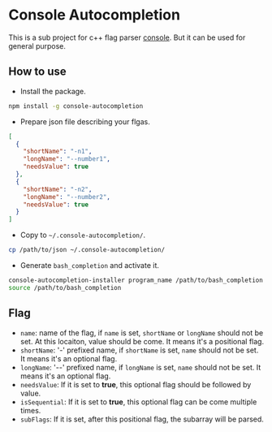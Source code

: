 # Console Autocompletion

This is a sub project for c++ flag parser [console](https://github.com/chokobole/console). But it can be used for general purpose.

## How to use

* Install the package.

```bash
npm install -g console-autocompletion
```

* Prepare json file describing your flgas.

```json
[
  {
    "shortName": "-n1",
    "longName": "--number1",
    "needsValue": true
  },
  {
    "shortName": "-n2",
    "longName": "--number2",
    "needsValue": true
  }
]
```

* Copy to `~/.console-autocompletion/`.

```bash
cp /path/to/json ~/.console-autocompletion/
```

* Generate `bash_completion` and activate it.

```bash
console-autocompletion-installer program_name /path/to/bash_completion
source /path/to/bash_completion
```

## Flag

* `name`: name of the flag, if `name` is set, `shortName` or `longName` should not be set. At this locaiton, value should be come. It means it's a positional flag.
* `shortName`: '-' prefixed name, if `shortName` is set, `name` should not be set. It means it's an optional flag.
* `longName`: '--' prefixed name, if `longName` is set, `name` should not be set. It means it's an optional flag.
* `needsValue`: If it is set to **true**, this optional flag should be followed by value.
* `isSequential`: If it is set to **true**, this optional flag can be come multiple times.
* `subFlags`: If it is set, after this positional flag, the subarray will be parsed.